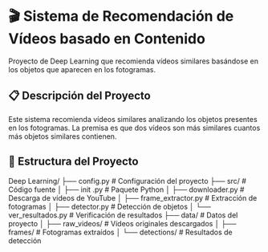 # 🎬 Sistema de Recomendación de Vídeos basado en Contenido

Proyecto de Deep Learning que recomienda vídeos similares basándose en los objetos que aparecen en los fotogramas.

## 📋 Descripción del Proyecto

Este sistema recomienda vídeos similares analizando los objetos presentes en los fotogramas. La premisa es que dos vídeos son más similares cuantos más objetos similares contienen.

## 📁 Estructura del Proyecto

Deep Learning/
├── config.py # Configuración del proyecto
├── src/ # Código fuente
│ ├── init .py # Paquete Python
│ ├── downloader.py # Descarga de vídeos de YouTube
│ ├── frame_extractor.py # Extracción de fotogramas
│ ├── detector.py # Detección de objetos
│ └── ver_resultados.py # Verificación de resultados
├── data/ # Datos del proyecto
│ ├── raw_videos/ # Vídeos originales descargados
│ ├── frames/ # Fotogramas extraídos
│ └── detections/ # Resultados de detección
